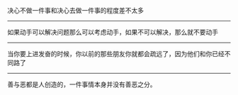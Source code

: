 决心不做一件事和决心去做一件事的程度差不太多
___
如果动手可以解决问题那么可以考虑动手，如果不可以解决，那么就不要动手
___
当你要上进发奋的时候，你以前的那些朋友你就都会疏远了，因为他们和你已经不同路了
___
善与恶都是人创造的，一件事情本身并没有善恶之分。